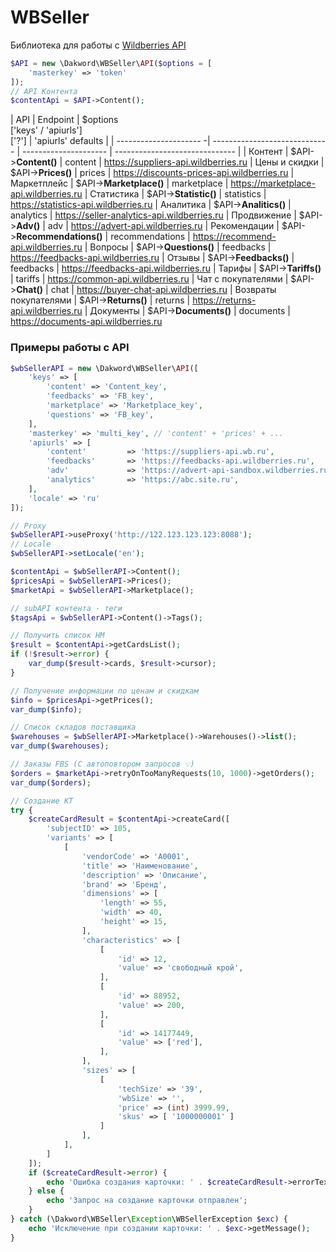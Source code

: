 # WBSeller
Библиотека для работы с [Wildberries API](https://openapi.wb.ru)

```php
$API = new \Dakword\WBSeller\API($options = [
    'masterkey' => 'token'
]);
// API Контента
$contentApi = $API->Content();
```
| API                   | Endpoint                      | $options<br>['keys' / 'apiurls']<br>['?'] | 'apiurls' defaults |
| --------------------- -| ----------------------------- | --------------------- | ------------------------------ |
| Контент               | $API->**Content()**           | content           | https://suppliers-api.wildberries.ru
| Цены и скидки         | $API->**Prices()**            | prices            | https://discounts-prices-api.wildberries.ru
| Маркетплейс           | $API->**Marketplace()**       | marketplace       | https://marketplace-api.wildberries.ru
| Статистика            | $API->**Statistic()**         | statistics        | https://statistics-api.wildberries.ru
| Аналитика             | $API->**Analitics()**         | analytics         | https://seller-analytics-api.wildberries.ru
| Продвижение           | $API->**Adv()**               | adv               | https://advert-api.wildberries.ru
| Рекомендации          | $API->**Recommendations()**   | recommendations   | https://recommend-api.wildberries.ru
| Вопросы               | $API->**Questions()**         | feedbacks         | https://feedbacks-api.wildberries.ru
| Отзывы                | $API->**Feedbacks()**         | feedbacks         | https://feedbacks-api.wildberries.ru
| Тарифы                | $API->**Tariffs()**           | tariffs           | https://common-api.wildberries.ru
| Чат с покупателями    | $API->**Chat()**              | chat              | https://buyer-chat-api.wildberries.ru
| Возвраты покупателями | $API->**Returns()**           | returns           | https://returns-api.wildberries.ru
| Документы             | $API->**Documents()**         | documents         | https://documents-api.wildberries.ru

### Примеры работы с API
```php
$wbSellerAPI = new \Dakword\WBSeller\API([
    'keys' => [
        'content' => 'Content_key',
        'feedbacks' => 'FB_key',
        'marketplace' => 'Marketplace_key',
        'questions' => 'FB_key',
    ],
    'masterkey' => 'multi_key', // 'content' + 'prices' + ...
    'apiurls' => [
        'content'         => 'https://suppliers-api.wb.ru',
        'feedbacks'       => 'https://feedbacks-api.wildberries.ru',
        'adv'             => 'https://advert-api-sandbox.wildberries.ru',
        'analytics'       => 'https://abc.site.ru',
    ],
    'locale' => 'ru'
]);

// Proxy
$wbSellerAPI->useProxy('http://122.123.123.123:8088');
// Locale
$wbSellerAPI->setLocale('en');

$contentApi = $wbSellerAPI->Content();
$pricesApi = $wbSellerAPI->Prices();
$marketApi = $wbSellerAPI->Marketplace();

// subAPI контента - теги
$tagsApi = $wbSellerAPI->Content()->Tags();

// Получить список НМ
$result = $contentApi->getCardsList();
if (!$result->error) {
    var_dump($result->cards, $result->cursor);
}

// Получение информации по ценам и скидкам
$info = $pricesApi->getPrices();
var_dump($info);

// Cписок складов поставщика
$warehouses = $wbSellerAPI->Marketplace()->Warehouses()->list();
var_dump($warehouses);

// Заказы FBS (С автоповтором запросов 💡)
$orders = $marketApi->retryOnTooManyRequests(10, 1000)->getOrders();
var_dump($orders);

// Создание КТ
try {
    $createCardResult = $contentApi->createCard([
        'subjectID' => 105,
		'variants' => [
            [
                'vendorCode' => 'A0001',
                'title' => 'Наименование',
                'description' => 'Описание',
                'brand' => 'Бренд',
                'dimensions' => [
                    'length' => 55,
                    'width' => 40,
                    'height' => 15,
                ],
                'characteristics' => [
                    [
                        'id' => 12,
                        'value' => 'свободный крой',
                    ],
                    [
                        'id' => 88952,
                        'value' => 200,
                    ],
                    [
                        'id' => 14177449,
                        'value' => ['red'],
                    ],
                ],
                'sizes' => [
                    [
                        'techSize' => '39',
                        'wbSize' => '',
                        'price' => (int) 3999.99,
                        'skus' => [ '1000000001' ]
                    ]
                ],
            ],
        ]
    ]);
    if ($createCardResult->error) {
        echo 'Ошибка создания карточки: ' . $createCardResult->errorText;
    } else {
        echo 'Запрос на создание карточки отправлен';
    }
} catch (\Dakword\WBSeller\Exception\WBSellerException $exc) {
    echo 'Исключение при создании карточки: ' . $exc->getMessage();
}
```
